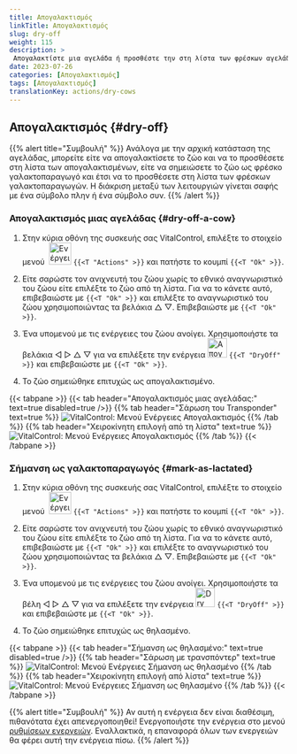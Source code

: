 ```yaml
---
title: Απογαλακτισμός
linkTitle: Απογαλακτισμός
slug: dry-off
weight: 115
description: >
 Απογαλακτίστε μια αγελάδα ή προσθέστε την στη λίστα των φρέσκων αγελάδων
date: 2023-07-26
categories: [Απογαλακτισμός]
tags: [Απογαλακτισμός]
translationKey: actions/dry-cows
---
```


## Απογαλακτισμός {#dry-off}

{{% alert title="Συμβουλή" %}}
Ανάλογα με την αρχική κατάσταση της αγελάδας, μπορείτε είτε να απογαλακτίσετε το ζώο και να το προσθέσετε στη λίστα των απογαλακτισμένων, είτε να σημειώσετε το ζώο ως φρέσκο γαλακτοπαραγωγό και έτσι να το προσθέσετε στη λίστα των φρέσκων γαλακτοπαραγωγών. Η διάκριση μεταξύ των λειτουργιών γίνεται σαφής με ένα σύμβολο πλην ή ένα σύμβολο συν.
{{% /alert %}}

### Απογαλακτισμός μιας αγελάδας {#dry-off-a-cow}

1. Στην κύρια οθόνη της συσκευής σας VitalControl, επιλέξτε το στοιχείο μενού &nbsp;<img src="/icons/actions.svg" width="40" align="bottom" alt="Ενέργειες" /> `{{<T "Actions" >}}` και πατήστε το κουμπί `{{<T "Ok" >}}`.

2. Είτε σαρώστε τον ανιχνευτή του ζώου χωρίς το εθνικό αναγνωριστικό του ζώου είτε επιλέξτε το ζώο από τη λίστα. Για να το κάνετε αυτό, επιβεβαιώστε με `{{<T "Ok" >}}` και επιλέξτε το αναγνωριστικό του ζώου χρησιμοποιώντας τα βελάκια △ ▽. Επιβεβαιώστε με `{{<T "Ok" >}}`.

3. Ένα υπομενού με τις ενέργειες του ζώου ανοίγει. Χρησιμοποιήστε τα βελάκια ◁ ▷ △ ▽ για να επιλέξετε την ενέργεια <img src="/icons/actions/dryoff-plus.svg" width="35" align="bottom" alt="Απογαλακτισμός" /> `{{<T "DryOff" >}}` και επιβεβαιώστε με `{{<T "Ok" >}}`.

4. Το ζώο σημειώθηκε επιτυχώς ως απογαλακτισμένο.

{{< tabpane >}}
{{< tab header="Απογαλακτισμός μιας αγελάδας:" text=true disabled=true />}}
{{% tab header="Σάρωση του Transponder" text=true %}}
![VitalControl: Μενού Ενέργειες Απογαλακτισμός](../images/dryoff-scan.png "Απογαλακτισμός μιας αγελάδας")
{{% /tab %}}
{{% tab header="Χειροκίνητη επιλογή από τη λίστα" text=true %}}
![VitalControl: Μενού Ενέργειες Απογαλακτισμός](../images/dryoff.png "Απογαλακτισμός μιας αγελάδας")
{{% /tab %}}
{{< /tabpane >}}

### Σήμανση ως γαλακτοπαραγωγός {#mark-as-lactated}

1. Στην κύρια οθόνη της συσκευής σας VitalControl, επιλέξτε το στοιχείο μενού &nbsp;<img src="/icons/actions.svg" width="40" align="bottom" alt="Ενέργειες" /> `{{<T "Actions" >}}` και πατήστε το κουμπί `{{<T "Ok" >}}`.

2. Είτε σαρώστε τον ανιχνευτή του ζώου χωρίς το εθνικό αναγνωριστικό του ζώου είτε επιλέξτε το ζώο από τη λίστα. Για να το κάνετε αυτό, επιβεβαιώστε με `{{<T "Ok" >}}` και επιλέξτε το αναγνωριστικό του ζώου χρησιμοποιώντας τα βελάκια △ ▽. Επιβεβαιώστε με `{{<T "Ok" >}}`.

3. Ένα υπομενού με τις ενέργειες του ζώου ανοίγει. Χρησιμοποιήστε τα βέλη ◁ ▷ △ ▽ για να επιλέξετε την ενέργεια <img src="/icons/actions/dryoff-minus.svg" width="35" align="bottom" alt="Dry off" /> `{{<T "DryOff" >}}` και επιβεβαιώστε με `{{<T "Ok" >}}`.

4. Το ζώο σημειώθηκε επιτυχώς ως θηλασμένο.

{{< tabpane >}}
{{< tab header="Σήμανση ως θηλασμένο:" text=true disabled=true />}}
{{% tab header="Σάρωση με τρανσπόντερ" text=true %}}
![VitalControl: Μενού Ενέργειες Σήμανση ως θηλασμένο](../images/lactated-scan.png "Σήμανση ως θηλασμένο")
{{% /tab %}}
{{% tab header="Χειροκίνητη επιλογή από λίστα" text=true %}}
![VitalControl: Μενού Ενέργειες Σήμανση ως θηλασμένο](../images/lactated.png "Σήμανση ως θηλασμένο")
{{% /tab %}}
{{< /tabpane >}}


{{% alert title="Συμβουλή" %}}
Αν αυτή η ενέργεια δεν είναι διαθέσιμη, πιθανότατα έχει απενεργοποιηθεί! Ενεργοποιήστε την ενέργεια στο μενού [ρυθμίσεων ενεργειών](../setting/). Εναλλακτικά, η επαναφορά όλων των ενεργειών θα φέρει αυτή την ενέργεια πίσω.
{{% /alert %}}
